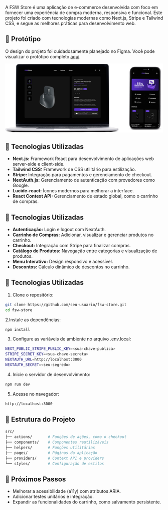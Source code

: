 A FSW Store é uma aplicação de e-commerce desenvolvida com foco em fornecer uma experiência de compra moderna, responsiva e funcional. Este projeto foi criado com tecnologias modernas como Next.js, Stripe e Tailwind CSS, e segue as melhores práticas para desenvolvimento web.

## 🎨 Protótipo

O design do projeto foi cuidadosamente planejado no Figma. Você pode visualizar o protótipo completo [aqui](https://www.figma.com/design/5AQGxZZGDHFBaQK9c2sH0b/FSW-Store?node-id=89-280&p=f).

![App Screenshot](/public/prints/print-mockup-project-fsw-store.png)

## 🚀 Tecnologias Utilizadas

- **Next.js:** Framework React para desenvolvimento de aplicações web server-side e client-side.
- **Tailwind CSS:** Framework de CSS utilitário para estilização.
- **Stripe:** Integração para pagamentos e gerenciamento de checkout.
- **NextAuth.js:** Gerenciamento de autenticação com provedores como Google.
- **Lucide-react:** Ícones modernos para melhorar a interface.
- **React Context API:** Gerenciamento de estado global, como o carrinho de compras.

## 🚀 Tecnologias Utilizadas

- **Autenticação:** Login e logout com NextAuth.
- **Carrinho de Compras:** Adicionar, visualizar e gerenciar produtos no carrinho.
- **Checkout:** Integração com Stripe para finalizar compras.
- **Catálogo de Produtos:** Navegação entre categorias e visualização de produtos.
- **Menu Interativo:** Design responsivo e acessível.
- **Descontos:** Cálculo dinâmico de descontos no carrinho.

## 🚀 Tecnologias Utilizadas

1. Clone o repositório:

```bash
git clone https://github.com/seu-usuario/fsw-store.git
cd fsw-store
```

2.Instale as dependências:

```bash
npm install
```

3. Configure as variáveis de ambiente no arquivo .env.local:

```bash
NEXT_PUBLIC_STRIPE_PUBLIC_KEY=<sua-chave-publica>
STRIPE_SECRET_KEY=<sua-chave-secreta>
NEXTAUTH_URL=http://localhost:3000
NEXTAUTH_SECRET=<seu-segredo>
```

4. Inicie o servidor de desenvolvimento:

```bash
npm run dev
```

5. Acesse no navegador:

```bash
http://localhost:3000
```

## 📂 Estrutura do Projeto

```bash
src/
├── actions/       # Funções de ações, como o checkout
├── components/    # Componentes reutilizáveis
├── helpers/       # Funções utilitárias
├── pages/         # Páginas da aplicação
├── providers/     # Context API e providers
└── styles/        # Configuração de estilos
```

## 📌 Próximos Passos

- Melhorar a acessibilidade (a11y) com atributos ARIA.
- Adicionar testes unitários e integração.
- Expandir as funcionalidades do carrinho, como salvamento persistente.
